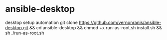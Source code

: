 # ansible-desktop
desktop setup automation
git clone https://github.com/vernonranis/ansible-desktop.git && cd ansible-desktop && chmod +x run-as-root.sh install.sh && sh ./run-as-root.sh
